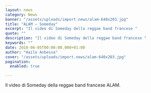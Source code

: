 ```yaml
---
layout: news
category: News
banner: "/assets/uploads/import.news/alam-640x203.jpg"
title: "ALAM – Someday"
excerpt: "Il video di Someday della reggae band francese "
quote: ""
description: "Il video di Someday della reggae band francese "
keywords: ""
date: 2018-06-05T00:00:00.000+01:00
author: "Haile Anbessa"
cover: "/assets/uploads/import.news/alam-640x203.jpg"
pagination:
  enabled: true

---
```


Il video di Someday della reggae band francese ALAM.
